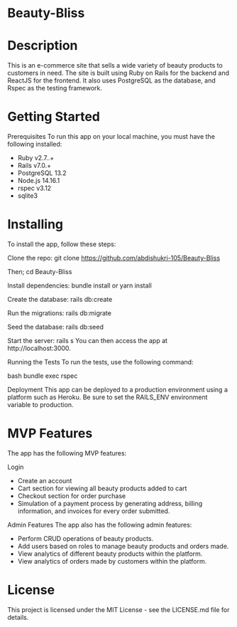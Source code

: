 # Beauty-Bliss

# Description
This is an e-commerce site that sells a wide variety of beauty products to customers in need. The site is built using Ruby on Rails for the backend and ReactJS for the frontend. It also uses PostgreSQL as the database, and Rspec as the testing framework.

# Getting Started
Prerequisites
To run this app on your local machine, you must have the following installed:

* Ruby v2.7..+
* Rails v7.0.+
* PostgreSQL 13.2
* Node.js 14.16.1
* rspec v3.12
* sqlite3

# Installing
To install the app, follow these steps:

Clone the repo: 
git clone https://github.com/abdishukri-105/Beauty-Bliss

Then; cd Beauty-Bliss

Install dependencies: 
bundle install or yarn install

Create the database:
rails db:create

Run the migrations:
rails db:migrate

Seed the database: 
rails db:seed

Start the server: rails s
You can then access the app at http://localhost:3000.

Running the Tests
To run the tests, use the following command:

bash
bundle exec rspec

Deployment
This app can be deployed to a production environment using a platform such as Heroku. Be sure to set the RAILS_ENV environment variable to production.

# MVP Features
The app has the following MVP features:

Login
* Create an account
* Cart section for viewing all beauty products added to cart
* Checkout section for order purchase
* Simulation of a payment process by generating address, billing information, and invoices for every order submitted.  

Admin Features
The app also has the following admin features:

* Perform CRUD operations of beauty products.
* Add users based on roles to manage beauty products and orders made.
* View analytics of different beauty products within the platform.
* View analytics of orders made by customers within the platform.

# License
This project is licensed under the MIT License - see the LICENSE.md file for details.

